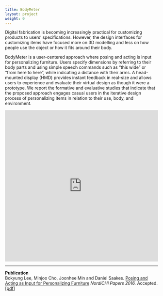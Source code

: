 ```yaml
---
title: BodyMeter
layout: project
weight: 0
---
```


Digital fabrication is becoming increasingly practical for customizing products to users’ specifications. However, the design interfaces for customizing items have focused more on 3D modelling and less on how people use the object or how it fits around their body.<br>

BodyMeter is a user-centered approach where posing and acting is input for personalizing furniture. Users specify dimensions by referring to their body parts and using simple speech commands such as “this wide” or “from here to here”, while indicating a distance with their arms. A head-mounted display (HMD) provides instant feedback in real-size and allows users to experience and evaluate their virtual design as though it were a prototype. We report the formative and evaluative studies that indicate that the proposed approach engages casual users in the iterative design process of personalizing items in relation to their use, body, and environment.

<div class = "videoWrapper"><iframe src="https://player.vimeo.com/video/183260554" width="100%" height="500" frameborder="0" webkitallowfullscreen mozallowfullscreen allowfullscreen></iframe></div>

<hr>

**Publication**<br>
Bokyung Lee, Minjoo Cho, Joonhee Min and Daniel Saakes. <a href="http://www.nordichi2016.org/program/papersessions/">Posing and Acting as Input for Personalizing Furniture</a> <i>NordiCHi Papers 2016.</i> Accepted. [<a href="files/bodymeter_submitted.pdf">pdf</a>]<br>